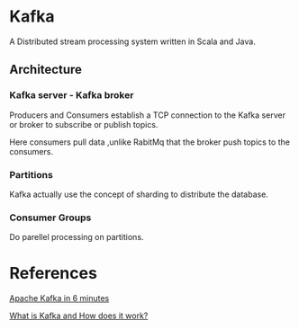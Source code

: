 # Kafka

A Distributed stream processing system written in Scala and Java.

## Architecture

### Kafka server - Kafka broker

Producers and Consumers establish a TCP connection to the Kafka server or broker to subscribe or publish topics. 

Here consumers pull data ,unlike RabitMq that the broker push topics to the consumers.

### Partitions

Kafka actually use the concept of sharding to distribute the database.

### Consumer Groups

Do parellel processing on partitions.

# References

[Apache Kafka in 6 minutes](https://www.youtube.com/watch?v=Ch5VhJzaoaI)

[What is Kafka and How does it work?](https://www.youtube.com/watch?v=LN_HcJVbySw)
